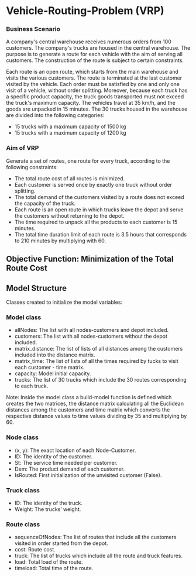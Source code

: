 # Vehicle-Routing-Problem (VRP)

### Business Scenario
A company's central warehouse receives numerous orders from 100 customers. The company's trucks are housed in the central warehouse. The purpose is to generate a route for each vehicle with the aim of serving all customers. The construction of the route is subject to certain constraints. 

Each route is an open route, which starts from the main warehouse and visits the various customers. The route is terminated at the last customer visited by the vehicle. Each order must be satisfied by one and only one visit of a vehicle, without order splitting. Moreover, because each truck has a specific product capacity, the truck goods transported must not exceed the truck's maximum capacity. The vehicles travel at 35 km/h, and the goods are unpacked in 15 minutes. The 30 trucks housed in the warehouse are divided into the following categories:

* 15 trucks with a maximum capacity of 1500 kg
* 15 trucks with a maximum capacity of 1200 kg

### Aim of VRP
Generate a set of routes, one route for every truck, according to the following constraints:
* The total route cost of all routes is minimized.
* Each customer is served once by exactly one truck without order splitting.
* The total demand of the customers visited by a route does not exceed the capacity of the truck.
* Each route is an open route in which trucks leave the depot and serve the customers without returning to the depot.
* The time required to unpack all the products to each customer is 15 minutes.
* The total time duration limit of each route is 3.5 hours that corresponds to 210 minutes by multiplying with 60.


## Objective Function: Minimization of the Total Route Cost

## Model Structure
Classes created to initialize the model variables:
### Model class
* allNodes: The list with all nodes-customers and depot included.
* customers: The list with all nodes-customers without the depot included.
* matrix_distance: The list of lists of all distances among the customers included into the distance matrix.
* matrix_time: The list of lists of all the times required by tucks to visit each customer - time matrix.
* capacity: Model initial capacity.
* trucks: The list of 30 trucks which include the 30 routes corresponding to each truck.

Note: Inside the model class a build-model function is defined which creates the two matrices, the distance matrix calculating all the Euclidean distances among the customers and time matrix which converts the respective distance values to time values dividing by 35 and multiplying by 60.

### Node class
* (x, y): The exact location of each Node-Customer.
* ID: The identity of the customer.
* St: The service time needed per customer.
* Dem: The product demand of each customer.
* IsRouted: First initialization of the unvisited customer (False).

### Truck class
* ID: The identity of the truck.
* Weight: The trucks’ weight.

### Route class
* sequenceOfNodes: The list of routes that include all the customers visited in order started from the depot.
* cost: Route cost.
* truck: The list of trucks which include all the route and truck features.
* load: Total load of the route. 
* timeload: Total time of the route.



